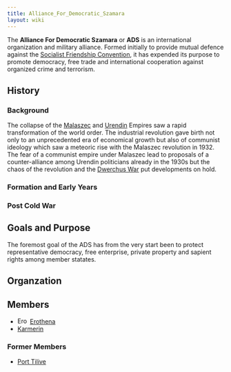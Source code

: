 ```yaml
---
title: Alliance_For_Democratic_Szamara
layout: wiki
---
```

The **Alliance For Democratic Szamara** or **ADS** is an international
organization and military alliance. Formed initially to provide mutual
defence against the [Socialist Friendship
Convention](Socialist_Friendship_Convention "wikilink"), it has expended
its purpose to promote democracy, free trade and international
cooperation against organized crime and terrorism.

## History

### Background

The collapse of the [Malaszec](Malaszec "wikilink") and
[Urendin](Erothena "wikilink") Empires saw a rapid transformation of the
world order. The industrial revolution gave birth not only to an
unprecedented era of economical growth but also of communist ideology
which saw a meteoric rise with the Malaszec revolution in 1932. The fear
of a communist empire under Malaszec lead to proposals of a
counter-alliance among Urendin politicians already in the 1930s but the
chaos of the revolution and the [Dwerchus
War](First_Dwerchus_War "wikilink") put developments on hold.

### Formation and Early Years

### Post Cold War

## Goals and Purpose

The foremost goal of the ADS has from the very start been to protect
representative democracy, free enterprise, private property and sapient
rights among member statates.

## Organzation

## Members

- <span class="flagicon" style="display:inline-block;width:25px;"><img src="Erothena-Flag.png" title="Erothena-Flag.png" width="23"
  height="15" alt="Erothena-Flag.png" /></span> [Erothena](Erothena "wikilink")
- [Karmerin](Karmerin "wikilink")

### Former Members

- [Port Tilive](Port_Tilive "wikilink")